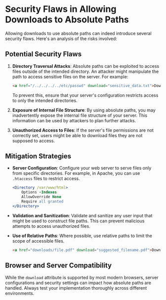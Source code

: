 # Security Flaws in Allowing Downloads to Absolute Paths

Allowing downloads to use absolute paths can indeed introduce several security flaws. Here's an analysis of the risks involved:

## Potential Security Flaws

1. **Directory Traversal Attacks**:
   Absolute paths can be exploited to access files outside of the intended directory. An attacker might manipulate the path to access sensitive files on the server. For example:

   ```html
   <a href="/../../../../etc/passwd" download="sensitive_data.txt">Download Sensitive Data</a>
   ```

   To prevent this, ensure that your server's configuration restricts access to only the intended directories.

2. **Exposure of Internal File Structure**:
   By using absolute paths, you may inadvertently expose the internal file structure of your server. This information can be used by attackers to plan further attacks.

3. **Unauthorized Access to Files**:
   If the server's file permissions are not correctly set, users might be able to download files they are not supposed to access.

## Mitigation Strategies

- **Server Configuration**:
  Configure your web server to serve files only from specific directories. For example, in Apache, you can use `.htaccess` files to restrict access.

  ```apache
  <Directory /var/www/html>
      Options -Indexes
      AllowOverride None
      Require all granted
  </Directory>
  ```

- **Validation and Sanitization**:
  Validate and sanitize any user input that might be used to construct file paths. This can prevent malicious attempts to access unauthorized files.

- **Use of Relative Paths**:
  Where possible, use relative paths to limit the scope of accessible files.

  ```html
  <a href="downloads/file.pdf" download="suggested_filename.pdf">Download File</a>
  ```

## Browser and Server Compatibility

While the `download` attribute is supported by most modern browsers, server configurations and security settings can impact how absolute paths are handled. Always test your implementation thoroughly across different environments.

